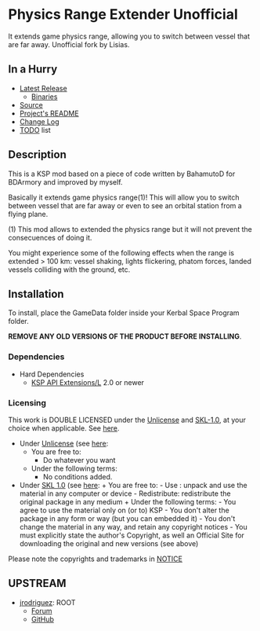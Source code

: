 # Physics Range Extender Unofficial

It extends game physics range, allowing you to switch between vessel that are far away. Unofficial fork by Lisias.


## In a Hurry

* [Latest Release](https://github.com/net-lisias-kspu/PhysicsRangeExtender/releases)
	+ [Binaries](https://github.com/net-lisias-kspu/PhysicsRangeExtender/tree/Archive)
* [Source](https://github.com/net-lisias-kspu/PhysicsRangeExtender)
* [Project's README](https://github.com/net-lisias-kspu/PhysicsRangeExtender/blob/master/README.md)
* [Change Log](./CHANGE_LOG.md)
* [TODO](./TODO.md) list


## Description

This is a KSP mod based on a piece of code written by BahamutoD for BDArmory and improved by myself.

Basically it extends game physics range(1)! This will allow you to switch between vessel that are far away or even to see an orbital station from a flying plane.

(1) This mod allows to extended the physics range but it will not prevent the consecuences of doing it.

You might experience some of the following effects when the range is extended > 100 km: vessel shaking, lights flickering, phatom forces, landed vessels colliding with the ground, etc.


## Installation

To install, place the GameData folder inside your Kerbal Space Program folder.

**REMOVE ANY OLD VERSIONS OF THE PRODUCT BEFORE INSTALLING**.

### Dependencies
* Hard Dependencies
	* [KSP API Extensions/L](https://github.com/net-lisias-ksp/KSPAPIExtensions) 2.0 or newer
<!--
	* [Toolbar Control](https://github.com/net-lisias-kspu/ToolbarControl) 0.1.6.15 or newer
-->

### Licensing
This work is DOUBLE LICENSED under the [Unlicense](http://unlicense.org) and [SKL-1.0](https://ksp.lisias.net/SKL-1_0.txt), at your choice when applicable. See [here](./LICENSE).

* Under [Unlicense](http://unlicense.org) (see [here](./UN.LICENSE):
	+ You are free to:
		- Do whatever you want
	+ Under the following terms:
		- No conditions added. 
* Under [SKL 1.0](https://ksp.lisias.net/SKL-1_0.txt) (see [here](./KSPe.SKL-1_0.LICENSE):
		+ You are free to:
			- Use : unpack and use the material in any computer or device
			- Redistribute: redistribute the original package in any medium
		+ Under the following terms:
			- You agree to use the material only on (or to) KSP
			- You don't alter the package in any form or way (but you can embedded it)
			- You don't change the material in any way, and retain any copyright notices
			- You must explicitly state the author's Copyright, as well an Official Site for downloading the original and new versions (see above) 

Please note the copyrights and trademarks in [NOTICE](./NOTICE)


## UPSTREAM

* [jrodriguez](https://forum.kerbalspaceprogram.com/index.php?/profile/130617-jrodriguez/): ROOT
	+ [Forum](https://forum.kerbalspaceprogram.com/index.php?/topic/158344-ksp-143-physics-range-extender-v170-21-jun-2018/)
	+ [GitHub](https://github.com/jrodrigv/PhysicsRangeExtender)
